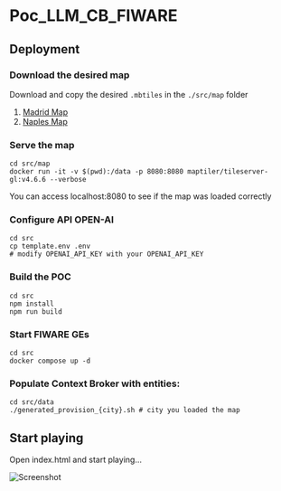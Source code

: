 # Poc_LLM_CB_FIWARE

## Deployment 

### Download the desired map
Download and copy the desired `.mbtiles` in the `./src/map` folder


1. [Madrid Map](https://drive.upm.es/s/17y49EZQJm90m1J) 
2. [Naples Map](https://drive.upm.es/s/ntikqYe2zqudukx)


### Serve the map

```
cd src/map
docker run -it -v $(pwd):/data -p 8080:8080 maptiler/tileserver-gl:v4.6.6 --verbose
``` 
You can access localhost:8080 to see if the map was loaded correctly


### Configure API OPEN-AI
```
cd src
cp template.env .env
# modify OPENAI_API_KEY with your OPENAI_API_KEY 
```

### Build the POC
```
cd src
npm install
npm run build
```

### Start FIWARE GEs

```
cd src
docker compose up -d
```

### Populate Context Broker with entities:
```
cd src/data
./generated_provision_{city}.sh # city you loaded the map
```

## Start playing

Open index.html and start playing...

![Screenshot](./img/screen1.jpeg)